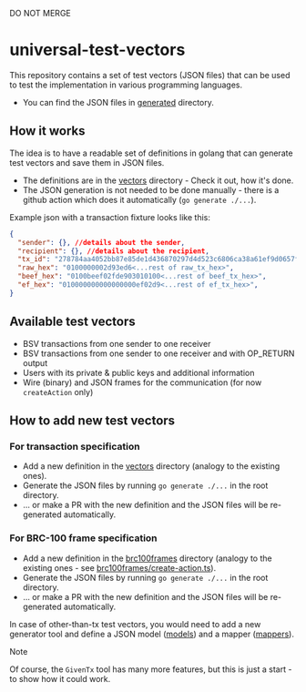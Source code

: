 DO NOT MERGE

# universal-test-vectors

This repository contains a set of test vectors (JSON files) that can be used to test the implementation in various programming languages.

- You can find the JSON files in [generated](./generated) directory.

## How it works

The idea is to have a readable set of definitions in golang that can generate test vectors and save them in JSON files. 

- The definitions are in the [vectors](./vectors) directory - Check it out, how it's done.
- The JSON generation is not needed to be done manually - there is a github action which does it automatically (`go generate ./...`).

Example json with a transaction fixture looks like this:
```json lines
{
  "sender": {}, //details about the sender,
  "recipient": {}, //details about the recipient,
  "tx_id": "278784aa4052bb87e85de1d436870297d4d523c6806ca38a61ef9d0657f0f020",
  "raw_hex": "0100000002d93ed6<...rest of raw_tx_hex>",
  "beef_hex": "0100beef02fde903010100<...rest of beef_tx_hex>",
  "ef_hex": "010000000000000000ef02d9<...rest of ef_tx_hex>",
}
```

## Available test vectors

- BSV transactions from one sender to one receiver
- BSV transactions from one sender to one receiver and with OP_RETURN output
- Users with its private & public keys and additional information
- Wire (binary) and JSON frames for the communication (for now `createAction` only)

## How to add new test vectors

### For transaction specification

- Add a new definition in the [vectors](./vectors) directory (analogy to the existing ones).
- Generate the JSON files by running `go generate ./...` in the root directory.
- ... or make a PR with the new definition and the JSON files will be re-generated automatically.

### For BRC-100 frame specification
- Add a new definition in the [brc100frames](./brc100frames) directory (analogy to the existing ones - see [brc100frames/create-action.ts](./brc100frames/create-action.ts)).
- Generate the JSON files by running `go generate ./...` in the root directory.
- ... or make a PR with the new definition and the JSON files will be re-generated automatically.

In case of other-than-tx test vectors, you would need to add a new generator tool and define a JSON model ([models](./vectors/models)) and a mapper ([mappers](./vectors/mappers)).

> [!NOTE]
> Of course, the `GivenTx` tool has many more features, but this is just a start - to show how it could work.
